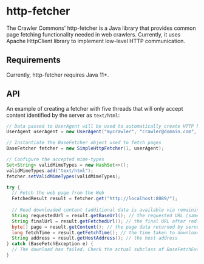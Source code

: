 # http-fetcher

The Crawler Commons' http-fetcher is a Java library that provides common page fetching functionality needed in web crawlers.
Currently, it uses Apache HttpClient library to implement low-level HTTP communication.

## Requirements
Currently, http-fetcher requires Java 11+.

## API

An example of creating a fetcher with five threads that will only accept content identified by the server as `text/html`:

``` java
// Data passed to UserAgent will be used to automatically create HTTP header 'User-Agent'
UserAgent userAgent = new UserAgent("mycrawler", "crawler@domain.com", "http://domain.com");

// Instantiate the BaseFetcher object used to fetch pages
BaseFetcher fetcher = new SimpleHttpFetcher(1, userAgent);

// Configure the accepted mime-types
Set<String> validMimeTypes = new HashSet<>();
validMimeTypes.add("text/html");
fetcher.setValidMimeTypes(validMimeTypes);

try {
  // Fetch the web page from the Web
  FetchedResult result = fetcher.get("http://localhost:8089/");
  
  // Read downloaded content (additional data is available via remaining methods from FetchedResult object)
  String requestedUrl = result.getBaseUrl(); // the requested URL (same as above)
  String finalUrl = result.getFetchedUrl(); // the final URL after redirects (if any)
  byte[] page = result.getContent(); // the page data returned by server as a byte array
  long fetchTime = result.getFetchTime(); // the time taken to download the page
  String address = result.getHostAddress(); // the host address
} catch (BaseFetchException e) {
  // The download has failed. Check the actual subclass of BaseFetchException to get error details.
}
```
